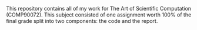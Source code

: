 This repository contains all of my work for The Art of Scientific Computation (COMP90072). This subject consisted of one assignment worth 100% of the final grade split into two components: the code and the report.
